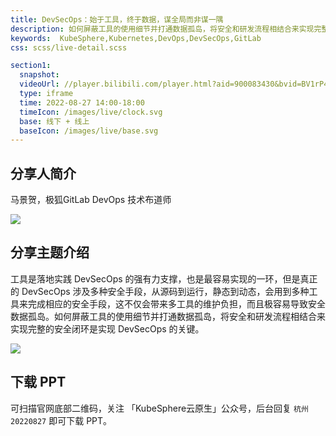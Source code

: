 ```yaml
---
title: DevSecOps：始于工具，终于数据，谋全局而非谋一隅
description: 如何屏蔽工具的使用细节并打通数据孤岛，将安全和研发流程相结合来实现完整的安全闭环是实现 DevSecOps 的关键。
keywords:  KubeSphere,Kubernetes,DevOps,DevSecOps,GitLab
css: scss/live-detail.scss

section1:
  snapshot: 
  videoUrl: //player.bilibili.com/player.html?aid=900083430&bvid=BV1rP4y1f718&cid=817820767&page=1&high_quality=1
  type: iframe
  time: 2022-08-27 14:00-18:00
  timeIcon: /images/live/clock.svg
  base: 线下 + 线上
  baseIcon: /images/live/base.svg
---
```


## 分享人简介

马景贺，极狐GitLab DevOps 技术布道师

![](https://pek3b.qingstor.com/kubesphere-community/images/hangzhou0827-majinghe.jpg)

## 分享主题介绍

工具是落地实践 DevSecOps 的强有力支撑，也是最容易实现的一环，但是真正的 DevSecOps 涉及多种安全手段，从源码到运行，静态到动态，会用到多种工具来完成相应的安全手段，这不仅会带来多工具的维护负担，而且极容易导致安全数据孤岛。如何屏蔽工具的使用细节并打通数据孤岛，将安全和研发流程相结合来实现完整的安全闭环是实现 DevSecOps 的关键。

![](https://pek3b.qingstor.com/kubesphere-community/images/majinghe-20220827-p.png)

## 下载 PPT

可扫描官网底部二维码，关注 「KubeSphere云原生」公众号，后台回复 `杭州20220827` 即可下载 PPT。
